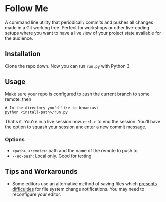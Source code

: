 # Follow Me

A command line utility that periodically commits and pushes all changes made in a Git working tree. Perfect for workshops or
other live-coding setups where you want to have a live view of your project state available for the audience.

## Installation

Clone the repo down. Now you can run `run.py` with Python 3.

## Usage

Make sure your repo is configured to push the current branch to some remote, then

    # In the directory you'd like to broadcast
    python <install-path>/run.py

That's it. You're in a live session now. `ctrl-c` to end the session. You'll have the option to squash your session and enter
a new commit message.

### Options

* `<path> <remote>`: path and the name of the remote to push to
* `--no-push`: Local only. Good for testing

## Tips and Workarounds

* Some editors use an alternative method of saving files which [presents difficulties](https://github.com/gorakhargosh/watchdog#about-using-watchdog-with-editors-like-vim) for file system change notifications. You may need
to reconfigure your editor.
